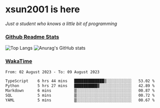 # xsun2001 is here

*Just a student who knows a little bit of programming*

### [Github Readme Stats](https://github.com/anuraghazra/github-readme-stats)

![Top Langs](https://github-readme-stats.vercel.app/api/top-langs/?username=xsun2001&layout=compact&theme=radical) ![Anurag's GitHub stats](https://github-readme-stats.vercel.app/api?username=xsun2001&show_icons=true&theme=radical)

### [WakaTime](https://wakatime.com)

<!--START_SECTION:waka-->

```txt
From: 02 August 2023 - To: 09 August 2023

TypeScript    6 hrs 44 mins   █████████████▒░░░░░░░░░░░   53.02 %
Python        5 hrs 27 mins   ██████████▓░░░░░░░░░░░░░░   42.89 %
Markdown      6 mins          ▒░░░░░░░░░░░░░░░░░░░░░░░░   00.87 %
SQL           5 mins          ▒░░░░░░░░░░░░░░░░░░░░░░░░   00.72 %
YAML          5 mins          ▒░░░░░░░░░░░░░░░░░░░░░░░░   00.67 %
```

<!--END_SECTION:waka-->
